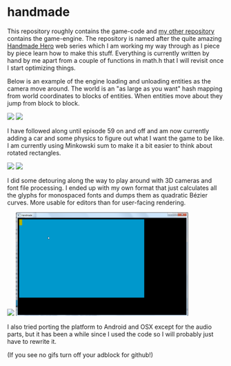 # handmade

This repository roughly contains the game-code and [my other repository](https://github.com/Bjeeeern/platform) 
contains the game-engine. The repository is named after the quite amazing [Handmade Hero](https://handmadehero.org/) web series
which I am working my way through as I piece by piece learn how to make this stuff. Everything is currently written by hand by me apart from a couple of functions in math.h that I will revisit once I start optimizing things.

Below is an example of the engine loading and unloading entities as the camera move around. The world is an "as large as you want" hash mapping from world coordinates to blocks of entities. When entities move about they jump from block to block.

<img src="promo_data/Handmade.gif" width="400" /> <img src="promo_data/HandmadeZoomedOut.gif" width="400" />


I have followed along until episode 59 on and off and am now currently adding a car and some physics to figure out what I want the game to be like. I am currently using Minkowski sum to make it a bit easier to think about rotated rectangles. 

<img src="promo_data/MinkowskiSum.gif" width="400" /> <img src="promo_data/CarMovement.gif" width="400" />


I did some detouring along the way to play around with 3D cameras and font file processing. I ended up with my own format that just calculates all the glyphs for monospaced fonts and dumps them as quadratic Bézier curves. More usable for editors than for user-facing rendering.

<img src="promo_data/3DCamera.gif" width="400" /> <img src="promo_data/FontIsWorkingJapaneseToo.gif" width="400" />


I also tried porting the platform to Android and OSX except for the audio parts, but it has been a while since I used the code so I will probably just have to rewrite it. 

(If you see no gifs turn off your adblock for github!)
